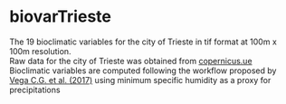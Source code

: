 # biovarTrieste

The 19 bioclimatic variables for the city of Trieste in tif format at 100m x 100m resolution.\
Raw data for the city of Trieste was obtained from [copernicus.ue](https://cds.climate.copernicus.eu/cdsapp#!/dataset/sis-urban-climate-cities?tab=form)\
Bioclimatic variables are computed following the workflow proposed by [Vega C.G. et al. (2017)](https://doi.org/10.1038/sdata.2017.78) using minimum specific humidity as a proxy for precipitations

